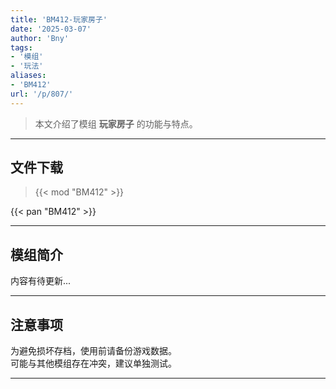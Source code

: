 ```yaml
---
title: 'BM412-玩家房子'
date: '2025-03-07'
author: 'Bny'
tags:
- '模组'
- '玩法'
aliases:
- 'BM412'
url: '/p/807/'
---
```


> 本文介绍了模组 **玩家房子** 的功能与特点。

---

## 文件下载  

> {{< mod "BM412" >}}  

{{< pan "BM412" >}}  

---

## 模组简介

>  
内容有待更新...  

---

## 注意事项

>  
为避免损坏存档，使用前请备份游戏数据。  
可能与其他模组存在冲突，建议单独测试。  

---


